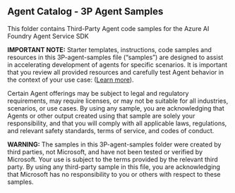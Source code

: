 ## Agent Catalog - 3P Agent Samples

This folder contains Third-Party Agent code samples for the Azure AI Foundry Agent Service SDK

**IMPORTANT NOTE:**  Starter templates, instructions, code samples and resources in this 3P-agent-samples file (“samples”) are designed to assist in accelerating development of agents for specific scenarios. It is important that you review all provided resources and carefully test Agent behavior in the context of your use case: ([Learn more](https://learn.microsoft.com/en-us/legal/cognitive-services/agents/transparency-note?context=%2Fazure%2Fai-services%2Fagents%2Fcontext%2Fcontext)). 

Certain Agent offerings may be subject to legal and regulatory requirements, may require licenses, or may not be suitable for all industries, scenarios, or use cases. By using any sample, you are acknowledging that Agents or other output created using that sample are solely your responsibility, and that you will comply with all applicable laws, regulations, and relevant safety standards, terms of service, and codes of conduct.

**WARNING:**  The samples in this 3P-agent-samples folder were created by third parties, not Microsoft, and have not been tested or verified by Microsoft. Your use is subject to the terms provided by the relevant third party.  By using any third-party sample in this file, you are acknowledging that Microsoft has no responsibility to you or others with respect to these samples.  
